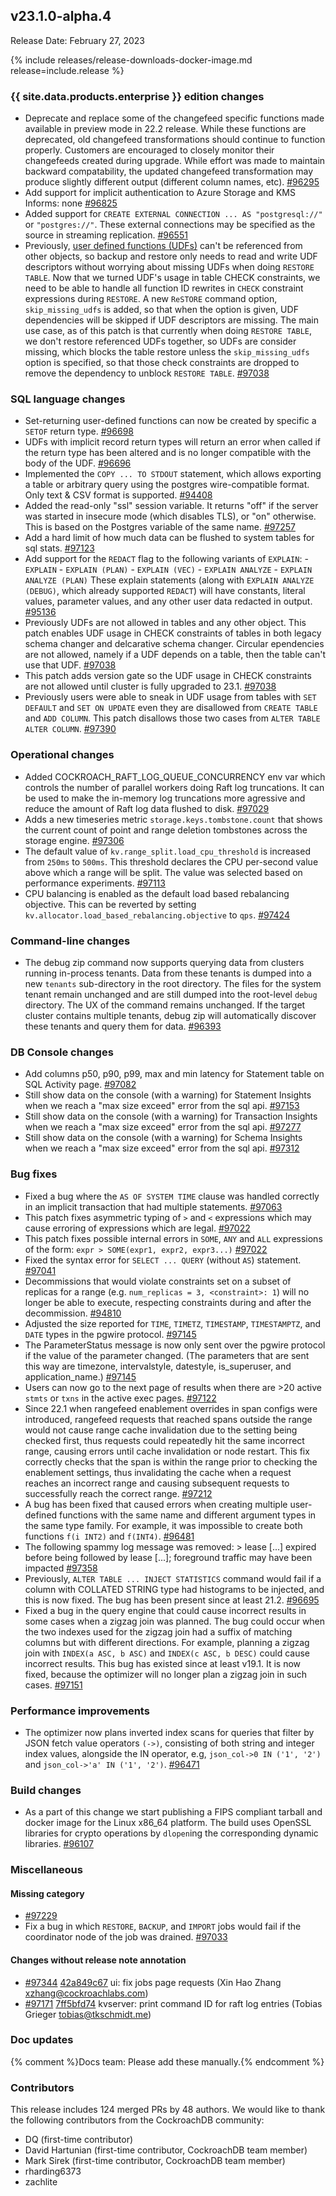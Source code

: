 ## v23.1.0-alpha.4

Release Date: February 27, 2023

{% include releases/release-downloads-docker-image.md release=include.release %}

<h3 id="v23-1-0-alpha-4-{{-site.data.products.enterprise-}}-edition-changes">{{ site.data.products.enterprise }} edition changes</h3>

- Deprecate and replace some of the changefeed specific functions made available in preview mode in 22.2 release.   While these functions are deprecated, old changefeed transformations should continue to function properly. Customers are encouraged to closely monitor their changefeeds created during upgrade.  While effort was made to maintain backward compatability, the updated changefeed transformation may produce slightly different output (different column names, etc). [#96295][#96295]
- Add support for implicit authentication to Azure Storage and KMS Informs: none [#96825][#96825]
- Added support for `CREATE EXTERNAL CONNECTION ... AS "postgresql://"` or `"postgres://"`. These external connections may be specified as the source in streaming replication. [#96551][#96551]
- Previously, [user defined functions (UDFs)](../{{site.versions["stable"]}}/user-defined-functions.html) can't be referenced from other objects, so backup and restore only needs to read and write UDF descriptors without worrying about missing UDFs when doing `RESTORE TABLE`. Now that we turned UDF's usage in table CHECK constraints, we need to be able to handle all function ID rewrites in `CHECK` constraint expressions during `RESTORE`. A new `ReSTORE` command option, `skip_missing_udfs` is added, so that when the option is given, UDF dependencies will be skipped if UDF descriptors are missing. The main use case, as of this patch is that  currently when doing `RESTORE TABLE`, we don't restore referenced UDFs together, so UDFs are consider missing, which blocks the table restore unless the `skip_missing_udfs` option is specified, so that those check constraints are dropped to remove the dependency to unblock `RESTORE TABLE`. [#97038][#97038]

<h3 id="v23-1-0-alpha-4-sql-language-changes">SQL language changes</h3>

- Set-returning user-defined functions can now be created by specific a `SETOF` return type. [#96698][#96698]
- UDFs with implicit record return types will return an error when called if the return type has been altered and is no longer compatible with the body of the UDF. [#96696][#96696]
- Implemented the `COPY ... TO STDOUT` statement, which allows exporting a table or arbitrary query using the postgres wire-compatible format. Only text & CSV format is supported. [#94408][#94408]
- Added the read-only "ssl" session variable. It returns "off" if the server was started in insecure mode (which disables TLS), or "on" otherwise. This is based on the Postgres variable of the same name. [#97257][#97257]
- Add a hard limit of how much data can be flushed to system tables for sql stats. [#97123][#97123]
- Add support for the `REDACT` flag to the following variants of `EXPLAIN`: - `EXPLAIN` - `EXPLAIN (PLAN)` - `EXPLAIN (VEC)` - `EXPLAIN ANALYZE` - `EXPLAIN ANALYZE (PLAN)` These explain statements (along with `EXPLAIN ANALYZE (DEBUG)`, which already supported `REDACT`) will have constants, literal values, parameter values, and any other user data redacted in output. [#95136][#95136]
- Previously UDFs are not allowed in tables and any other object. This patch enables UDF usage in CHECK constraints of tables in both legacy schema changer and delcarative schema changer. Circular ependencies are not allowed, namely if a UDF depends on a table, then the table can't use that UDF. [#97038][#97038]
- This patch adds version gate so the UDF usage in CHECK constraints are not allowed until cluster is fully upgraded to 23.1. [#97038][#97038]
- Previously users were able to sneak in UDF usage from tables with `SET DEFAULT` and `SET ON UPDATE` even they are disallowed from `CREATE TABLE` and `ADD COLUMN`. This patch disallows those two cases from `ALTER TABLE ALTER COLUMN`. [#97390][#97390]

<h3 id="v23-1-0-alpha-4-operational-changes">Operational changes</h3>

- Added COCKROACH_RAFT_LOG_QUEUE_CONCURRENCY env var which controls the number of parallel workers doing Raft log truncations. It can be used to make the in-memory log truncations more agressive and reduce the amount of Raft log data flushed to disk. [#97029][#97029]
- Adds a new timeseries metric `storage.keys.tombstone.count` that shows the current count of point and range deletion tombstones across the storage engine. [#97306][#97306]
- The default value of `kv.range_split.load_cpu_threshold` is increased from `250ms` to `500ms`. This threshold declares the CPU per-second value above which a range will be split. The value was selected based on performance experiments. [#97113][#97113]
- CPU balancing is enabled as the default load based rebalancing objective. This can be reverted by setting `kv.allocator.load_based_rebalancing.objective` to `qps`. [#97424][#97424]

<h3 id="v23-1-0-alpha-4-command-line-changes">Command-line changes</h3>

- The debug zip command now supports querying data from clusters running in-process tenants. Data from these tenants is dumped into a new `tenants` sub-directory in the root directory. The files for the system tenant remain unchanged and are still dumped into the root-level `debug` directory. The UX of the command remains unchanged. If the target cluster contains multiple tenants, debug zip will automatically discover these tenants and query them for data. [#96393][#96393]

<h3 id="v23-1-0-alpha-4-db-console-changes">DB Console changes</h3>

- Add columns p50, p90, p99, max and min latency for Statement table on SQL Activity page. [#97082][#97082]
- Still show data on the console (with a warning) for Statement Insights when we reach a "max size exceed" error from the sql api. [#97153][#97153]
- Still show data on the console (with a warning) for Transaction Insights when we reach a "max size exceed" error from the sql api. [#97277][#97277]
- Still show data on the console (with a warning) for Schema Insights when we reach a "max size exceed" error from the sql api. [#97312][#97312]

<h3 id="v23-1-0-alpha-4-bug-fixes">Bug fixes</h3>

- Fixed a bug where the `AS OF SYSTEM TIME` clause was handled correctly in an implicit transaction that had multiple statements. [#97063][#97063]
- This patch fixes asymmetric typing of `>` and `<` expressions which may cause erroring of expressions which are legal. [#97022][#97022]
- This patch fixes possible internal errors in `SOME`, `ANY` and `ALL` expressions of the form: `expr > SOME(expr1, expr2, expr3...)` [#97022][#97022]
- Fixed the syntax error for `SELECT ... QUERY` (without `AS`) statement. [#97041][#97041]
- Decommissions that would violate constraints set on a subset of replicas for a range (e.g. `num_replicas = 3, <constraint>: 1`) will no longer be able to execute, respecting constraints during and after the decommission. [#94810][#94810]
- Adjusted the size reported for `TIME`, `TIMETZ`, `TIMESTAMP`, `TIMESTAMPTZ`, and `DATE` types in the pgwire protocol. [#97145][#97145]
- The ParameterStatus message is now only sent over the pgwire protocol if the value of the parameter changed. (The parameters that are sent this way are timezone, intervalstyle, datestyle, is_superuser, and application_name.) [#97145][#97145]
- Users can now go to the next page of results when there are >20 active `stmts` or `txns` in the active exec pages. [#97122][#97122]
- Since 22.1 when rangefeed enablement overrides in span configs were introduced, rangefeed requests that reached spans outside the range would not cause range cache invalidation due to the setting being checked first, thus requests could repeatedly hit the same incorrect range, causing errors until cache invalidation or node restart. This fix correctly checks that the span is within the range prior to checking the enablement settings, thus invalidating the cache when a request reaches an incorrect range and causing subsequent requests to successfully reach the correct range. [#97212][#97212]
- A bug has been fixed that caused errors when creating multiple user-defined functions with the same name and different argument types in the same type family. For example, it was impossible to create both functions `f(i INT2)` and `f(INT4)`. [#96481][#96481]
- The following spammy log message was removed: > lease [...] expired before being followed by lease [...]; foreground traffic may have been impacted [#97358][#97358]
- Previously, `ALTER TABLE ... INJECT STATISTICS` command would fail if a column with COLLATED STRING type had histograms to be injected, and this is now fixed. The bug has been present since at least 21.2. [#96695][#96695]
- Fixed a bug in the query engine that could cause incorrect results in some cases when a zigzag join was planned. The bug could occur when the two indexes used for the zigzag join had a suffix of matching columns but with different directions. For example, planning a zigzag join with `INDEX(a ASC, b ASC)` and `INDEX(c ASC, b DESC)` could cause incorrect results. This bug has existed since at least v19.1. It is now fixed, because the optimizer will no longer plan a zigzag join in such cases. [#97151][#97151]

<h3 id="v23-1-0-alpha-4-performance-improvements">Performance improvements</h3>

- The optimizer now plans inverted index scans for queries that filter by JSON fetch value operators `(->)`, consisting of both string and integer index values, alongside the IN operator, e.g, `json_col->0 IN ('1', '2')` and `json_col->'a' IN ('1', '2')`. [#96471][#96471]

<h3 id="v23-1-0-alpha-4-build-changes">Build changes</h3>

- As a part of this change we start publishing a FIPS compliant tarball and docker image for the Linux x86_64 platform. The build uses OpenSSL libraries for crypto operations by `dlopen`ing the corresponding dynamic libraries. [#96107][#96107]

<h3 id="v23-1-0-alpha-4-miscellaneous">Miscellaneous</h3>

<h4 id="v23-1-0-alpha-4-missing-category">Missing category</h4>

-  [#97229][#97229]
- Fix a bug in which `RESTORE`, `BACKUP`, and `IMPORT` jobs would fail if the coordinator node of the job was drained. [#97033][#97033]

<h4 id="v23-1-0-alpha-4-changes-without-release-note-annotation">Changes without release note annotation</h4>

- [#97344][#97344] [42a849c67][42a849c67] ui: fix jobs page requests (Xin Hao Zhang <xzhang@cockroachlabs.com>)
- [#97171][#97171] [7ff5bfd74][7ff5bfd74] kvserver: print command ID for raft log entries (Tobias Grieger <tobias@tkschmidt.me>)

<h3 id="v23-1-0-alpha-4-doc-updates">Doc updates</h3>

{% comment %}Docs team: Please add these manually.{% endcomment %}

<div class="release-note-contributors" markdown="1">

<h3 id="v23-1-0-alpha-4-contributors">Contributors</h3>

This release includes 124 merged PRs by 48 authors.
We would like to thank the following contributors from the CockroachDB community:

- DQ (first-time contributor)
- David Hartunian (first-time contributor, CockroachDB team member)
- Mark Sirek (first-time contributor, CockroachDB team member)
- rharding6373
- zachlite

</div>

[#94408]: https://github.com/cockroachdb/cockroach/pull/94408
[#94810]: https://github.com/cockroachdb/cockroach/pull/94810
[#95136]: https://github.com/cockroachdb/cockroach/pull/95136
[#96107]: https://github.com/cockroachdb/cockroach/pull/96107
[#96295]: https://github.com/cockroachdb/cockroach/pull/96295
[#96393]: https://github.com/cockroachdb/cockroach/pull/96393
[#96471]: https://github.com/cockroachdb/cockroach/pull/96471
[#96481]: https://github.com/cockroachdb/cockroach/pull/96481
[#96551]: https://github.com/cockroachdb/cockroach/pull/96551
[#96695]: https://github.com/cockroachdb/cockroach/pull/96695
[#96696]: https://github.com/cockroachdb/cockroach/pull/96696
[#96698]: https://github.com/cockroachdb/cockroach/pull/96698
[#96825]: https://github.com/cockroachdb/cockroach/pull/96825
[#97022]: https://github.com/cockroachdb/cockroach/pull/97022
[#97029]: https://github.com/cockroachdb/cockroach/pull/97029
[#97033]: https://github.com/cockroachdb/cockroach/pull/97033
[#97038]: https://github.com/cockroachdb/cockroach/pull/97038
[#97041]: https://github.com/cockroachdb/cockroach/pull/97041
[#97063]: https://github.com/cockroachdb/cockroach/pull/97063
[#97082]: https://github.com/cockroachdb/cockroach/pull/97082
[#97113]: https://github.com/cockroachdb/cockroach/pull/97113
[#97122]: https://github.com/cockroachdb/cockroach/pull/97122
[#97123]: https://github.com/cockroachdb/cockroach/pull/97123
[#97145]: https://github.com/cockroachdb/cockroach/pull/97145
[#97151]: https://github.com/cockroachdb/cockroach/pull/97151
[#97153]: https://github.com/cockroachdb/cockroach/pull/97153
[#97171]: https://github.com/cockroachdb/cockroach/pull/97171
[#97212]: https://github.com/cockroachdb/cockroach/pull/97212
[#97229]: https://github.com/cockroachdb/cockroach/pull/97229
[#97257]: https://github.com/cockroachdb/cockroach/pull/97257
[#97277]: https://github.com/cockroachdb/cockroach/pull/97277
[#97306]: https://github.com/cockroachdb/cockroach/pull/97306
[#97312]: https://github.com/cockroachdb/cockroach/pull/97312
[#97344]: https://github.com/cockroachdb/cockroach/pull/97344
[#97358]: https://github.com/cockroachdb/cockroach/pull/97358
[#97390]: https://github.com/cockroachdb/cockroach/pull/97390
[#97424]: https://github.com/cockroachdb/cockroach/pull/97424
[42a849c67]: https://github.com/cockroachdb/cockroach/commit/42a849c67
[7ff5bfd74]: https://github.com/cockroachdb/cockroach/commit/7ff5bfd74
